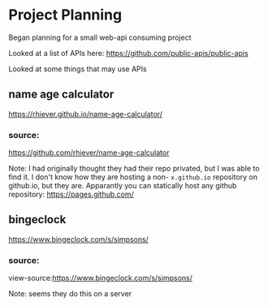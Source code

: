 # Project Planning
Began planning for a small web-api consuming project

Looked at a list of APIs here:
https://github.com/public-apis/public-apis

Looked at some things that may use APIs
## name age calculator
https://rhiever.github.io/name-age-calculator/
### source:
https://github.com/rhiever/name-age-calculator

Note: I had originally thought they had their repo privated, but I was able to find it.
I don't know how they are hosting a non- `x.github.io` repository on github.io, but they are.
Apparantly you can statically host any github repository: https://pages.github.com/

## bingeclock
https://www.bingeclock.com/s/simpsons/
### source:
view-source:https://www.bingeclock.com/s/simpsons/

Note: seems they do this on a server 